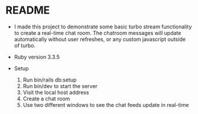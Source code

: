 # README
* I made this project to demonstrate some basic turbo stream functionality
to create a real-time chat room. The chatroom messages will update automatically without user refreshes, or any custom javascript outside of turbo.  

* Ruby version
    3.3.5

* Setup
    1. Run bin/rails db:setup
    2. Run bin/dev to start the server
    3. Visit the local host address
    4. Create a chat room
    5. Use two different windows to see the chat feeds update in real-time

